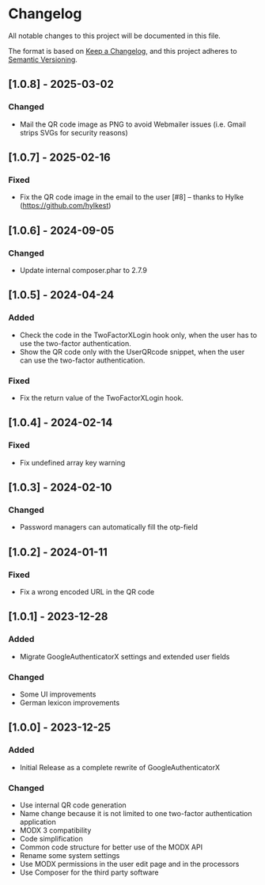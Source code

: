 # Changelog

All notable changes to this project will be documented in this file.

The format is based on [Keep a Changelog](https://keepachangelog.com/en/1.1.0/),
and this project adheres to [Semantic Versioning](https://semver.org/spec/v2.0.0.html).

## [1.0.8] - 2025-03-02

### Changed

- Mail the QR code image as PNG to avoid Webmailer issues (i.e. Gmail strips SVGs for security reasons)

## [1.0.7] - 2025-02-16

### Fixed

- Fix the QR code image in the email to the user [#8] – thanks to Hylke (https://github.com/hylkest)

## [1.0.6] - 2024-09-05

### Changed

- Update internal composer.phar to 2.7.9

## [1.0.5] - 2024-04-24

### Added

- Check the code in the TwoFactorXLogin hook only, when the user has to use the two-factor authentication.
- Show the QR code only with the UserQRcode snippet, when the user can use the two-factor authentication.

### Fixed

- Fix the return value of the TwoFactorXLogin hook.

## [1.0.4] - 2024-02-14

### Fixed

- Fix undefined array key warning

## [1.0.3] - 2024-02-10

### Changed

- Password managers can automatically fill the otp-field

## [1.0.2] - 2024-01-11

### Fixed

- Fix a wrong encoded URL in the QR code

## [1.0.1] - 2023-12-28

### Added

- Migrate GoogleAuthenticatorX settings and extended user fields

### Changed

- Some UI improvements
- German lexicon improvements

## [1.0.0] - 2023-12-25

### Added

- Initial Release as a complete rewrite of GoogleAuthenticatorX

### Changed

- Use internal QR code generation
- Name change because it is not limited to one two-factor authentication application
- MODX 3 compatibility
- Code simplification
- Common code structure for better use of the MODX API
- Rename some system settings
- Use MODX permissions in the user edit page and in the processors
- Use Composer for the third party software
